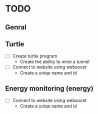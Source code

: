 # TODO

## Genral

## Turtle

- [ ] Create turtle program
  - Create the ability to mine a tunnel
- [ ] Connect to website using websocet
  - Create a uniqe name and id

## Energy monitoring (energy)

- [ ] Connect to website using websocet
  - Create a uniqe name and id
